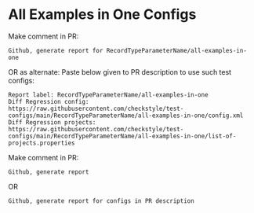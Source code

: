 # All Examples in One Configs
Make comment in PR:
```
Github, generate report for RecordTypeParameterName/all-examples-in-one
```
OR as alternate:
Paste below given to PR description to use such test configs:
```
Report label: RecordTypeParameterName/all-examples-in-one
Diff Regression config: https://raw.githubusercontent.com/checkstyle/test-configs/main/RecordTypeParameterName/all-examples-in-one/config.xml
Diff Regression projects: https://raw.githubusercontent.com/checkstyle/test-configs/main/RecordTypeParameterName/all-examples-in-one/list-of-projects.properties
```
Make comment in PR:
```
Github, generate report
```
OR
```
Github, generate report for configs in PR description
```
